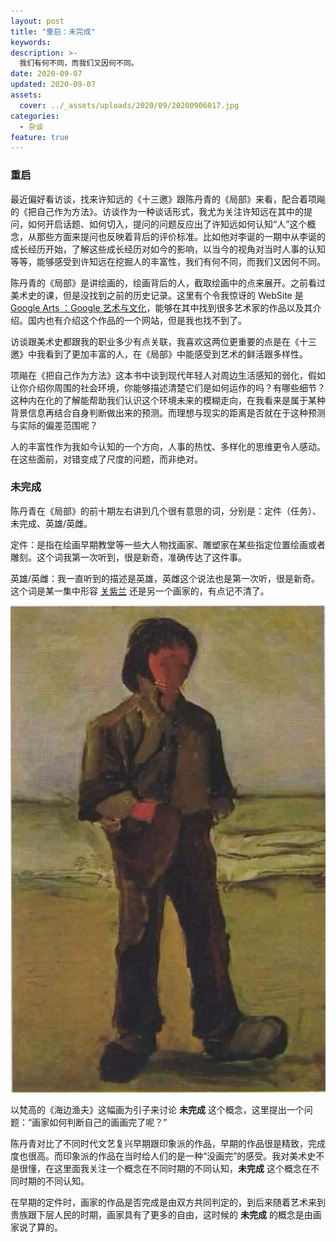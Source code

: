 ```yaml
---
layout: post
title: "重启：未完成"
keywords: 
description: >-
  我们有何不同，而我们又因何不同。
date: 2020-09-07
updated: 2020-09-07
assets:
  cover: ../_assets/uploads/2020/09/20200906017.jpg
categories:
  - 杂谈
feature: true
---
```

### 重启
最近偏好看访谈，找来许知远的《十三邀》跟陈丹青的《局部》来看，配合着项飚的《把自己作为方法》。访谈作为一种谈话形式，我尤为关注许知远在其中的提问，如何开启话题、如何切入，提问的问题反应出了许知远如何认知“人”这个概念，从那些方面来提问也反映着背后的评价标准。比如他对李诞的一期中从李诞的成长经历开始，了解这些成长经历对如今的影响，以当今的视角对当时人事的认知等等，能够感受到许知远在挖掘人的丰富性，我们有何不同，而我们又因何不同。

陈丹青的《局部》是讲绘画的，绘画背后的人，截取绘画中的点来展开。之前看过美术史的课，但是没找到之前的历史记录。这里有个令我惊讶的 WebSite 是 [Google Arts ：Google 艺术与文化](https://artsandculture.google.com/)，能够在其中找到很多艺术家的作品以及其介绍。国内也有介绍这个作品的一个网站，但是我也找不到了。

访谈跟美术史都跟我的职业多少有点关联，我喜欢这两位更重要的点是在《十三邀》中我看到了更加丰富的人，在《局部》中能感受到艺术的鲜活跟多样性。

项飚在《把自己作为方法》这本书中谈到现代年轻人对周边生活感知的弱化，假如让你介绍你周围的社会环境，你能够描述清楚它们是如何运作的吗？有哪些细节？这种内在化的了解能帮助我们认识这个环境未来的模糊走向，在我看来是属于某种背景信息再结合自身判断做出来的预测。而理想与现实的距离是否就在于这种预测与实际的偏差范围呢？

人的丰富性作为我如今认知的一个方向，人事的热忱、多样化的思维更令人感动。在这些面前，对错变成了尺度的问题，而非绝对。   

### 未完成
陈丹青在《局部》的前十期左右讲到几个很有意思的词，分别是：定件（任务）、未完成、英雄/英雌。

定件：是指在绘画早期教堂等一些大人物找画家、雕塑家在某些指定位置绘画或者雕刻。这个词我第一次听到，很是新奇，准确传达了这件事。

英雄/英雌：我一直听到的描述是英雄，英雌这个说法也是第一次听，很是新奇。这个词是某一集中形容 [关紫兰](https://en.wikipedia.org/wiki/Guan_Zilan) 还是另一个画家的，有点记不清了。   

![海边渔夫 · 梵高](../_assets/uploads/2020/09/20200906017_1.jpg)

以梵高的《海边渔夫》这幅画为引子来讨论 **未完成** 这个概念，这里提出一个问题：“画家如何判断自己的画画完了呢？” 

陈丹青对比了不同时代文艺复兴早期跟印象派的作品，早期的作品很是精致，完成度也很高。而印象派的作品在当时给人们的是一种“没画完”的感受。我对美术史不是很懂，在这里面我关注一个概念在不同时期的不同认知，**未完成** 这个概念在不同时期的不同认知。

在早期的定件时，画家的作品是否完成是由双方共同判定的，到后来随着艺术来到贵族跟下层人民的时期，画家具有了更多的自由，这时候的 **未完成** 的概念是由画家说了算的。   
